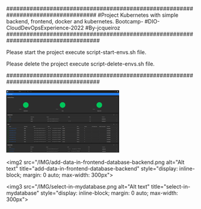###################################################################################
#Project Kubernetes with simple backend, frontend, docker and kubernetes. Bootcamp-
#DIO-CloudDevOpsExperience-2022
#By-jcqueiroz                                                                                                    
####################################################################################

Please start the project execute script-start-envs.sh file.

Please delete the project execute script-delete-envs.sh file.

####################################################################################

<img
  src="/IMG/minikube-dashboards.png"
  alt="Alt text"
  title="Minikube Cluster Dashboard"
  style="display: inline-block; margin: 0 auto; max-width: 300px">

<img2
  src="/IMG/add-data-in-frontend-database-backend.png
  alt="Alt text"
  title="add-data-in-frontend-database-backend"
  style="display: inline-block; margin: 0 auto; max-width: 300px">  

<img3
  src="/IMG/select-in-mydatabase.png
  alt="Alt text"
  title="select-in-mydatabase"
  style="display: inline-block; margin: 0 auto; max-width: 300px">    
